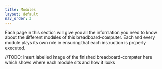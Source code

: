 ```yaml
---
title: Modules
layout: default
nav_order: 3
---
```


Each page in this section will give you all the information you need to know about the different modules of this breadboard-computer. Each and every module plays its own role in ensuring that each instruction is properly executed.

//TODO: Insert labelled image of the finished breadboard-computer here which shows where each module sits and how it looks
